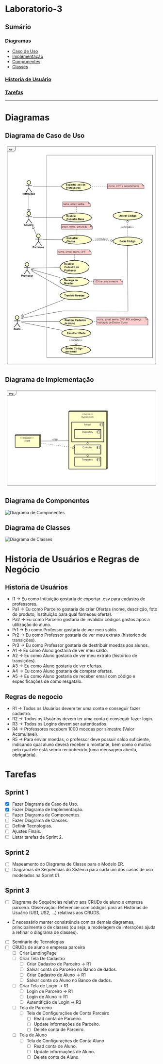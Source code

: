 # Laboratorio-3

## Sumário

### [Diagramas](#diagramas)
- [Caso de Uso](#diagrama-de-caso-de-uso)
- [Implementação](#diagrama-de-implementação)
- [Componentes](#diagrama-de-componentes)
- [Classes](#diagrama-de-classes)
### [Historia de Usuário](#diagramas)

### [Tarefas](#tarefas)
---

# Diagramas

## Diagrama de Caso de Uso
![Diagrama de Caso de Uso](./docs/img/Caso%20de%20Uso.png)

## Diagrama de Implementação
![Diagrama de Implementação](./docs/img/Diagrama%20de%20Implementa%C3%A7%C3%A3o.png)

## Diagrama de Componentes
![Diagrama de Componentes]()

## Diagrama de Classes
![Diagrama de Classes]()

# Historia de Usuários e Regras de Negócio
## Historia de Usuários
- I1 -> Eu como Intituição gostaria de exportar .csv para cadastro de professores.
- Pa1 -> Eu como Parceiro gostaria de criar Ofertas (nome, descrição, foto do produto, instituição para qual forneceu oferta).
- Pa2 -> Eu como Parceiro gostaria de invalidar códigos gastos após a utilização do aluno.
- Pr1 -> Eu como Professor gostaria de ver meu saldo.
- Pr2 -> Eu como Professor gostaria de ver meu extrato (historico de transições).
- Pr3 -> Eu como Professor gostaria de destribuir moedas aos alunos.
- A1 -> Eu como Aluno gostaria de ver meu saldo.
- A2 -> Eu como Aluno gostaria de ver meu extrato (historico de transições).
- A3 -> Eu como Aluno gostaria de ver ofertas.
- A4 -> Eu como Aluno gostaria de comprar ofertas.
- A5 -> Eu como Aluno gostaria de receber email com código e expecificações de como resgatalo.
## Regras de negocio
- R1 -> Todos os Usuários devem ter uma conta e conseguir fazer cadastro.
- R2 -> Todos os Usuários devem ter uma conta e conseguir fazer login.
- R3 -> Todos os Logins devem ser autenticados.
- R4 -> Professores recebem 1000 moedas por simestre (Valor Acomulavel).
- R5 -> Para enviar moedas, o professor deve possuir saldo suficiente, indicando qual aluno deverá receber o montante, bem como o motivo pelo qual ele está sendo reconhecido (uma mensagem aberta, obrigatória).

# Tarefas
## Sprint 1
- [x] Fazer Diagrama de Caso de Uso.
- [x] Fazer Diagrama de Implementação.
- [ ] Fazer Diagrama de Componentes.
- [ ] Fazer Diagrama de Classes.
- [ ] Definir Tecnologias.
- [ ] Ajustes Finais.
- [ ] Listar tarefas de Sprint 2.

## Sprint 2
- [ ] Mapeamento do Diagrama de Classe para o Modelo ER.
- [ ] Diagramas de Sequências do Sistema para cada um dos casos de uso modelados na Sprint 01.

## Sprint 3
- [ ] Diagrama de Sequências relativo aos CRUDs de aluno e empresa parceira. 
Observação: Referencie com códigos para as Histórias de Usuário (US1, US2, ...) relativas aos CRUDS. 
- É necessário manter consistência com os demais diagramas, principalmente o de classes (ou seja, a modelagem de interações ajuda a refinar o diagrama de classes).
- [ ] Seminário de Tecnologias
- [ ] CRUDs de aluno e empresa parceira
    - [ ] Criar LandingPage
    - [ ] Criar Tela De Cadastro
        - [ ] Criar Cadastro de Parceiro -> R1
        - [ ] Salvar conta do Parceiro no Banco de dados.
        - [ ] Criar Cadastro de Aluno -> R1
        - [ ] Salvar conta do Aluno no Banco de dados.
    - [ ] Criar Tela de Login -> R1
        - [ ] Login de Parceiro -> R1
        - [ ] Login de Aluno -> R1
        - [ ] Autentifição de Login -> R3
    
    - [ ] Tela de Parceiro
        - [ ] Tela de Configurações de Conta Parceiro
            - [ ] Read conta de Parceiro.
            - [ ] Update informações de Parceiro.
            - [ ] Delete conta de Parceiro.

    - [ ] Tela de Aluno 
        - [ ] Tela de Configurações de Conta Aluno
            - [ ] Read conta de Aluno.
            - [ ] Update informações de Aluno.
            - [ ] Delete conta de Aluno.